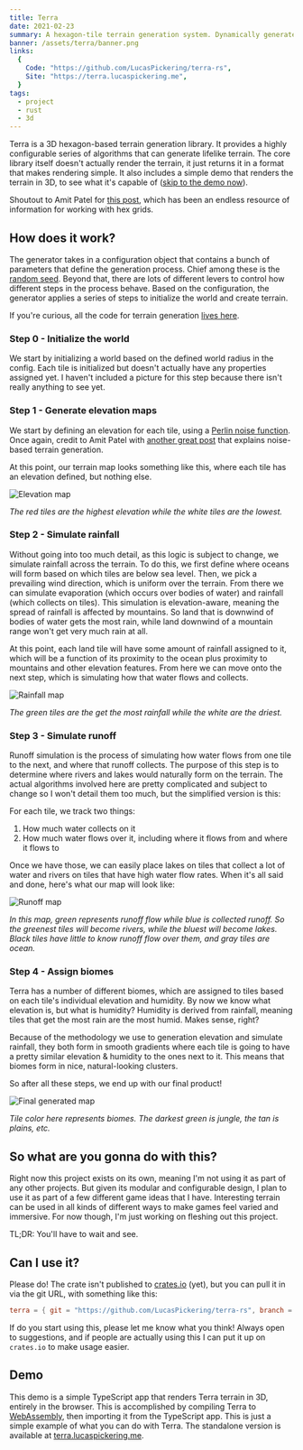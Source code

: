 ```yaml
---
title: Terra
date: 2021-02-23
summary: A hexagon-tile terrain generation system. Dynamically generate and explore terrain. This is a generic toolkit that can be used to generate terrain for renderings, games, etc.
banner: /assets/terra/banner.png
links:
  {
    Code: "https://github.com/LucasPickering/terra-rs",
    Site: "https://terra.lucaspickering.me",
  }
tags:
  - project
  - rust
  - 3d
---
```


Terra is a 3D hexagon-based terrain generation library. It provides a highly configurable series of algorithms that can generate lifelike terrain. The core library itself doesn't actually render the terrain, it just returns it in a format that makes rendering simple. It also includes a simple demo that renders the terrain in 3D, to see what it's capable of ([skip to the demo now](#demo)).

Shoutout to Amit Patel for [this post](https://www.redblobgames.com/grids/hexagons/), which has been an endless resource of information for working with hex grids.

## How does it work?

The generator takes in a configuration object that contains a bunch of parameters that define the generation process. Chief among these is the [random seed](https://en.wikipedia.org/wiki/Random_seed). Beyond that, there are lots of different levers to control how different steps in the process behave. Based on the configuration, the generator applies a series of steps to initialize the world and create terrain.

If you're curious, all the code for terrain generation [lives here](https://github.com/LucasPickering/terra-rs/tree/master/crates/core/src/world/generate).

### Step 0 - Initialize the world

We start by initializing a world based on the defined world radius in the config. Each tile is initialized but doesn't actually have any properties assigned yet. I haven't included a picture for this step because there isn't really anything to see yet.

### Step 1 - Generate elevation maps

We start by defining an elevation for each tile, using a [Perlin noise function](https://en.wikipedia.org/wiki/Perlin_noise). Once again, credit to Amit Patel with [another great post](https://www.redblobgames.com/maps/terrain-from-noise/) that explains noise-based terrain generation.

At this point, our terrain map looks something like this, where each tile has an elevation defined, but nothing else.

<!-- TODO make these SVGs much smaller -->

![Elevation map](/assets/terra/elevation.svg)

_The red tiles are the highest elevation while the white tiles are the lowest._

### Step 2 - Simulate rainfall

Without going into too much detail, as this logic is subject to change, we simulate rainfall across the terrain. To do this, we first define where oceans will form based on which tiles are below sea level. Then, we pick a prevailing wind direction, which is uniform over the terrain. From there we can simulate evaporation (which occurs over bodies of water) and rainfall (which collects on tiles). This simulation is elevation-aware, meaning the spread of rainfall is affected by mountains. So land that is downwind of bodies of water gets the most rain, while land downwind of a mountain range won't get very much rain at all.

At this point, each land tile will have some amount of rainfall assigned to it, which will be a function of its proximity to the ocean plus proximity to mountains and other elevation features. From here we can move onto the next step, which is simulating how that water flows and collects.

![Rainfall map](/assets/terra/humidity.svg)

_The green tiles are the get the most rainfall while the white are the driest._

### Step 3 - Simulate runoff

Runoff simulation is the process of simulating how water flows from one tile to the next, and where that runoff collects. The purpose of this step is to determine where rivers and lakes would naturally form on the terrain. The actual algorithms involved here are pretty complicated and subject to change so I won't detail them too much, but the simplified version is this:

For each tile, we track two things:

1. How much water collects on it
2. How much water flows over it, including where it flows from and where it flows to

Once we have those, we can easily place lakes on tiles that collect a lot of water and rivers on tiles that have high water flow rates. When it's all said and done, here's what our map will look like:

![Runoff map](/assets/terra/runoff.svg)

_In this map, green represents runoff flow while blue is collected runoff. So the greenest tiles will become rivers, while the bluest will become lakes. Black tiles have little to know runoff flow over them, and gray tiles are ocean._

### Step 4 - Assign biomes

Terra has a number of different biomes, which are assigned to tiles based on each tile's individual elevation and humidity. By now we know what elevation is, but what is humidity? Humidity is derived from rainfall, meaning tiles that get the most rain are the most humid. Makes sense, right?

Because of the methodology we use to generation elevation and simulate rainfall, they both form in smooth gradients where each tile is going to have a pretty similar elevation & humidity to the ones next to it. This means that biomes form in nice, natural-looking clusters.

So after all these steps, we end up with our final product!

![Final generated map](/assets/terra/final.svg)

_Tile color here represents biomes. The darkest green is jungle, the tan is plains, etc._

## So what are you gonna do with this?

Right now this project exists on its own, meaning I'm not using it as part of any other projects. But given its modular and configurable design, I plan to use it as part of a few different game ideas that I have. Interesting terrain can be used in all kinds of different ways to make games feel varied and immersive. For now though, I'm just working on fleshing out this project.

TL;DR: You'll have to wait and see.

## Can I use it?

Please do! The crate isn't published to [crates.io](https://crates.io) (yet), but you can pull it in via the git URL, with something like this:

```toml
terra = { git = "https://github.com/LucasPickering/terra-rs", branch = "master" }
```

If do you start using this, please let me know what you think! Always open to suggestions, and if people are actually using this I can put it up on `crates.io` to make usage easier.

## Demo

This demo is a simple TypeScript app that renders Terra terrain in 3D, entirely in the browser. This is accomplished by compiling Terra to [WebAssembly](https://webassembly.org/), then importing it from the TypeScript app. This is just a simple example of what you can do with Terra. The standalone version is available at [terra.lucaspickering.me](https://terra.lucaspickering.me/).
